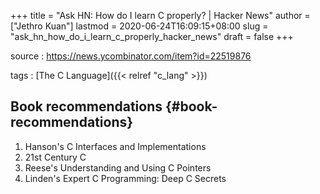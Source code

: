 +++
title = "Ask HN: How do I learn C properly? | Hacker News"
author = ["Jethro Kuan"]
lastmod = 2020-06-24T16:09:15+08:00
slug = "ask_hn_how_do_i_learn_c_properly_hacker_news"
draft = false
+++

source
: <https://news.ycombinator.com/item?id=22519876>

tags
: [The C Language]({{< relref "c_lang" >}})

## Book recommendations {#book-recommendations}

1.  Hanson's C Interfaces and Implementations
2.  21st Century C
3.  Reese's Understanding and Using C Pointers
4.  Linden's Expert C Programming: Deep C Secrets
